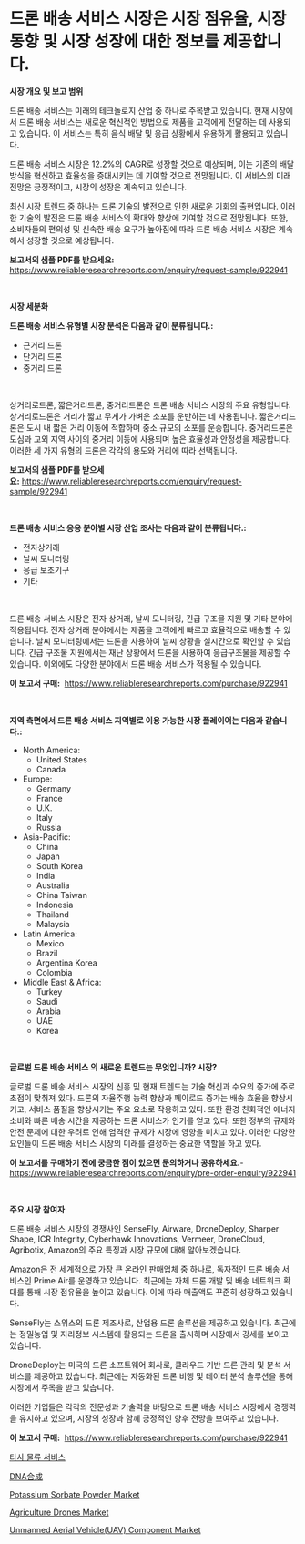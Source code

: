 <p><h1>드론 배송 서비스 시장은 시장 점유율, 시장 동향 및 시장 성장에 대한 정보를 제공합니다.</h1></p><p><strong>시장 개요 및 보고 범위</strong></p>
<p><p>드론 배송 서비스는 미래의 테크놀로지 산업 중 하나로 주목받고 있습니다. 현재 시장에서 드론 배송 서비스는 새로운 혁신적인 방법으로 제품을 고객에게 전달하는 데 사용되고 있습니다. 이 서비스는 특히 음식 배달 및 응급 상황에서 유용하게 활용되고 있습니다.</p><p>드론 배송 서비스 시장은 12.2%의 CAGR로 성장할 것으로 예상되며, 이는 기존의 배달 방식을 혁신하고 효율성을 증대시키는 데 기여할 것으로 전망됩니다. 이 서비스의 미래 전망은 긍정적이고, 시장의 성장은 계속되고 있습니다.</p><p>최신 시장 트렌드 중 하나는 드론 기술의 발전으로 인한 새로운 기회의 출현입니다. 이러한 기술의 발전은 드론 배송 서비스의 확대와 향상에 기여할 것으로 전망됩니다. 또한, 소비자들의 편의성 및 신속한 배송 요구가 높아짐에 따라 드론 배송 서비스 시장은 계속해서 성장할 것으로 예상됩니다.</p></p>
<p><strong>보고서의 샘플 PDF를 받으세요:</strong> <a href="https://www.reliableresearchreports.com/enquiry/request-sample/922941">https://www.reliableresearchreports.com/enquiry/request-sample/922941</a></p>
<p>&nbsp;</p>
<p><strong>시장 세분화</strong></p>
<p><strong>드론 배송 서비스 유형별 시장 분석은 다음과 같이 분류됩니다.:</strong></p>
<p><ul><li>근거리 드론</li><li>단거리 드론</li><li>중거리 드론</li></ul></p>
<p>&nbsp;</p>
<p><p>상거리로드론, 짧은거리드론, 중거리드론은 드론 배송 서비스 시장의 주요 유형입니다. 상거리로드론은 거리가 짧고 무게가 가벼운 소포를 운반하는 데 사용됩니다. 짧은거리드론은 도시 내 짧은 거리 이동에 적합하며 중소 규모의 소포를 운송합니다. 중거리드론은 도심과 교외 지역 사이의 중거리 이동에 사용되며 높은 효율성과 안정성을 제공합니다. 이러한 세 가지 유형의 드론은 각각의 용도와 거리에 따라 선택됩니다.</p></p>
<p><strong>보고서의 샘플 PDF를 받으세요:</strong>&nbsp;<a href="https://www.reliableresearchreports.com/enquiry/request-sample/922941">https://www.reliableresearchreports.com/enquiry/request-sample/922941</a></p>
<p>&nbsp;</p>
<p><strong> 드론 배송 서비스 응용 분야별 시장 산업 조사는 다음과 같이 분류됩니다.:</strong></p>
<p><ul><li>전자상거래</li><li>날씨 모니터링</li><li>응급 보조기구</li><li>기타</li></ul></p>
<p>&nbsp;</p>
<p><p>드론 배송 서비스 시장은 전자 상거래, 날씨 모니터링, 긴급 구조물 지원 및 기타 분야에 적용됩니다. 전자 상거래 분야에서는 제품을 고객에게 빠르고 효율적으로 배송할 수 있습니다. 날씨 모니터링에서는 드론을 사용하여 날씨 상황을 실시간으로 확인할 수 있습니다. 긴급 구조물 지원에서는 재난 상황에서 드론을 사용하여 응급구조물을 제공할 수 있습니다. 이외에도 다양한 분야에서 드론 배송 서비스가 적용될 수 있습니다.</p></p>
<p><strong>이 보고서 구매:</strong>&nbsp; <a href="https://www.reliableresearchreports.com/purchase/922941">https://www.reliableresearchreports.com/purchase/922941</a></p>
<p>&nbsp;</p>
<p><strong>지역 측면에서 드론 배송 서비스 지역별로 이용 가능한 시장 플레이어는 다음과 같습니다.:</strong></p>
<p><ul>
    <li>
        North America:
        <ul>
            <li>United States</li>
            <li>Canada</li>
        </ul>
    </li>
    <li>
        Europe:
        <ul>
            <li>Germany</li>
            <li>France</li>
            <li>U.K.</li>
            <li>Italy</li>
            <li>Russia</li>
        </ul>
    </li>
    <li>
        Asia-Pacific:
        <ul>
            <li>China</li>
            <li>Japan</li>
            <li>South Korea</li>
            <li>India</li>
            <li>Australia</li>
            <li>China Taiwan</li>
            <li>Indonesia</li>
            <li>Thailand</li>
            <li>Malaysia</li>
        </ul>
    </li>
    <li>
        Latin America:
        <ul>
            <li>Mexico</li>
            <li>Brazil</li>
            <li>Argentina Korea</li>
            <li>Colombia</li>
        </ul>
    </li>
    <li>
        Middle East & Africa:
        <ul>
            <li>Turkey</li>
            <li>Saudi</li>
            <li>Arabia</li>
            <li>UAE</li>
            <li>Korea</li>
        </ul>
    </li>
    </ul></p>
<p>&nbsp;</p>
<p><strong>글로벌 드론 배송 서비스 의 새로운 트렌드는 무엇입니까? 시장?</strong></p>
<p><p>글로벌 드론 배송 서비스 시장의 신흥 및 현재 트렌드는 기술 혁신과 수요의 증가에 주로 초점이 맞춰져 있다. 드론의 자율주행 능력 향상과 페이로드 증가는 배송 효율을 향상시키고, 서비스 품질을 향상시키는 주요 요소로 작용하고 있다. 또한 환경 친화적인 에너지 소비와 빠른 배송 시간을 제공하는 드론 서비스가 인기를 얻고 있다. 또한 정부의 규제와 안전 문제에 대한 우려로 인해 엄격한 규제가 시장에 영향을 미치고 있다. 이러한 다양한 요인들이 드론 배송 서비스 시장의 미래를 결정하는 중요한 역할을 하고 있다.</p></p>
<p><strong>이 보고서를 구매하기 전에 궁금한 점이 있으면 문의하거나 공유하세요.</strong>- <a href="https://www.reliableresearchreports.com/enquiry/pre-order-enquiry/922941">https://www.reliableresearchreports.com/enquiry/pre-order-enquiry/922941</a></p>
<p>&nbsp;</p>
<p><strong>주요 시장 참여자</strong></p>
<p><p>드론 배송 서비스 시장의 경쟁사인 SenseFly, Airware, DroneDeploy, Sharper Shape, ICR Integrity, Cyberhawk Innovations, Vermeer, DroneCloud, Agribotix, Amazon의 주요 특징과 시장 규모에 대해 알아보겠습니다.</p><p>Amazon은 전 세계적으로 가장 큰 온라인 판매업체 중 하나로, 독자적인 드론 배송 서비스인 Prime Air를 운영하고 있습니다. 최근에는 자체 드론 개발 및 배송 네트워크 확대를 통해 시장 점유율을 높이고 있습니다. 이에 따라 매출액도 꾸준히 성장하고 있습니다.</p><p>SenseFly는 스위스의 드론 제조사로, 산업용 드론 솔루션을 제공하고 있습니다. 최근에는 정밀농업 및 지리정보 시스템에 활용되는 드론을 출시하며 시장에서 강세를 보이고 있습니다.</p><p>DroneDeploy는 미국의 드론 소프트웨어 회사로, 클라우드 기반 드론 관리 및 분석 서비스를 제공하고 있습니다. 최근에는 자동화된 드론 비행 및 데이터 분석 솔루션을 통해 시장에서 주목을 받고 있습니다.</p><p>이러한 기업들은 각각의 전문성과 기술력을 바탕으로 드론 배송 서비스 시장에서 경쟁력을 유지하고 있으며, 시장의 성장과 함께 긍정적인 향후 전망을 보여주고 있습니다.</p></p>
<p><strong>이 보고서 구매:</strong>&nbsp;&nbsp;<a href="https://www.reliableresearchreports.com/purchase/922941">https://www.reliableresearchreports.com/purchase/922941</a></p>
<p><p><a href="https://github.com/sougarounis/Market-Research-Report-List-2/blob/main/6609246182584.md">타사 물류 서비스</a></p><p><a href="https://github.com/mohamedbakry57/Market-Research-Report-List-2/blob/main/3734782182587.md">DNA合成</a></p><p><a href="https://github.com/FassouRP/Market-Research-Report-List-3/blob/main/potassium-sorbate-powder-market.md">Potassium Sorbate Powder Market</a></p><p><a href="https://issuu.com/reportprime-2/docs/agriculture-drones-market-size-2030.pptx">Agriculture Drones Market</a></p><p><a href="https://issuu.com/reportprime-2/docs/unmanned-aerial-vehicleuav-component-market-size-2">Unmanned Aerial Vehicle(UAV) Component Market</a></p></p>
